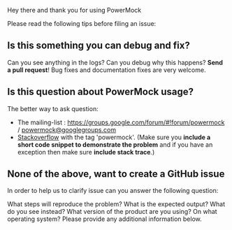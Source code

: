 Hey there and thank you for using PowerMock

Please read the following tips before filing an issue:

Is this something you can debug and fix?
-------------------------------------------------------

Can you see anything in the logs? Can you debug why this happens? **Send a pull request**! Bug fixes and documentation fixes are very welcome.


Is this question about PowerMock usage?
---------------------------------------

The better way to ask question:

* The mailing-list : https://groups.google.com/forum/#!forum/powermock / powermock@googlegroups.com
* [Stackoverflow](http://stackoverflow.com/questions/tagged/powermock) with the tag 'powermock'. (Make sure you **include a short code snippet to demonstrate the problem** and if you have an exception then make sure **include stack trace**.)

None of the above, want to create a GitHub issue
------------------------------------------------------------------

In order to help us to clarify issue can you answer the following question:

What steps will reproduce the problem?
What is the expected output?
What do you see instead?
What version of the product are you using?
On what operating system?
Please provide any additional information below. 